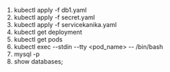 1. kubectl apply -f db1.yaml
2. kubectl apply -f secret.yaml
3. kubectl apply -f servicekanika.yaml
4. kubectl get deployment
5. kubectl get pods
7. kubectl exec --stdin --tty <pod_name> -- /bin/bash
8. mysql -p
10. show databases;


